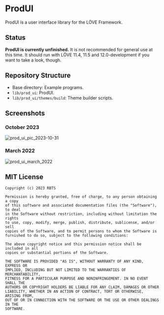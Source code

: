 # ProdUI

ProdUI is a user interface library for the LÖVE Framework.

## Status

**ProdUI is currently unfinished.** It is not recommended for general use at this time. It should run with LÖVE 11.4, 11.5 and 12.0-development if you want to take a look, though.


## Repository Structure

* Base directory: Example programs.
* `lib/prod_ui`: ProdUI.
* `lib/prod_ui/themes/build`: Theme builder scripts.


## Screenshots

### October 2023

![prod_ui_pic_2023-10-31](https://github.com/rabbitboots/prod_ui_wip/assets/23288188/cc5fc615-0ed6-453c-909c-738721e717a3)


### March 2022

![prod_ui_march_2022](https://github.com/rabbitboots/prod_ui_wip/assets/23288188/263389d1-dbb5-4c4d-a384-66baab789698)



## MIT License

```
Copyright (c) 2023 RBTS

Permission is hereby granted, free of charge, to any person obtaining a copy
of this software and associated documentation files (the "Software"), to deal
in the Software without restriction, including without limitation the rights
to use, copy, modify, merge, publish, distribute, sublicense, and/or sell
copies of the Software, and to permit persons to whom the Software is
furnished to do so, subject to the following conditions:

The above copyright notice and this permission notice shall be included in all
copies or substantial portions of the Software.

THE SOFTWARE IS PROVIDED "AS IS", WITHOUT WARRANTY OF ANY KIND, EXPRESS OR
IMPLIED, INCLUDING BUT NOT LIMITED TO THE WARRANTIES OF MERCHANTABILITY,
FITNESS FOR A PARTICULAR PURPOSE AND NONINFRINGEMENT. IN NO EVENT SHALL THE
AUTHORS OR COPYRIGHT HOLDERS BE LIABLE FOR ANY CLAIM, DAMAGES OR OTHER
LIABILITY, WHETHER IN AN ACTION OF CONTRACT, TORT OR OTHERWISE, ARISING FROM,
OUT OF OR IN CONNECTION WITH THE SOFTWARE OR THE USE OR OTHER DEALINGS IN THE
SOFTWARE.
```

